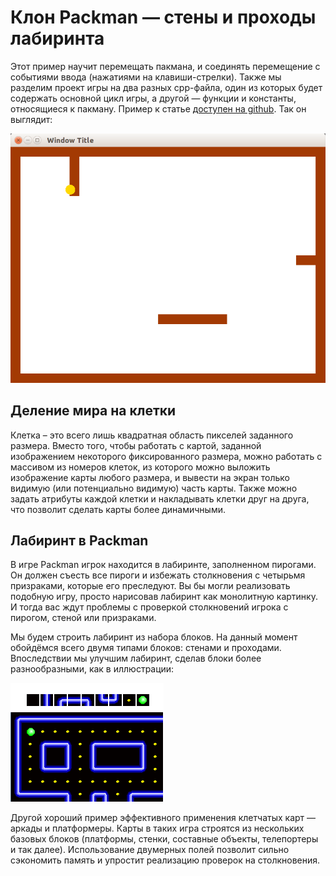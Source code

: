 # Клон Packman &mdash; стены и проходы лабиринта

Этот пример научит перемещать пакмана, и соединять перемещение с событиями ввода (нажатиями на клавиши-стрелки). Также мы разделим проект игры на два разных cpp-файла, один из которых будет содержать основной цикл игры, а другой &mdash; функции и константы, относящиеся к пакману. Пример к статье [доступен на github](../packman_3). Так он выглядит:

![скриншот](images/preview_packman_3.png)

## Деление мира на клетки

Клетка – это всего лишь квадратная область пикселей заданного размера. Вместо того, чтобы работать с картой, заданной изображением некоторого фиксированного размера, можно работать с массивом из номеров клеток, из которого можно выложить изображение карты любого размера, и вывести на экран только видимую (или потенциально видимую) часть карты. Также можно задать атрибуты каждой клетки и накладывать клетки друг на друга, что позволит сделать карты более динамичными.

## Лабиринт в Packman

В игре Packman игрок находится в лабиринте, заполненном пирогами. Он должен съесть все пироги и избежать столкновения с четырьмя призраками, которые его преследуют. Вы бы могли реализовать подобную игру, просто нарисовав лабиринт как монолитную картинку. И тогда вас ждут проблемы с проверкой столкновений игрока с пирогом, стеной или призраками.

Мы будем строить лабиринт из набора блоков. На данный момент обойдёмся всего двумя типами блоков: стенами и проходами. Впоследствии мы улучшим лабиринт, сделав блоки более разнообразными, как в иллюстрации:

![Иллюстрация](images/PacMan.gif)

Другой хороший пример эффективного применения клетчатых карт &mdash; аркады и платформеры. Карты в таких игра строятся из нескольких базовых блоков (платформы, стенки, составные объекты, телепортеры и так далее). Использование двумерных полей позволит сильно сэкономить память и упростит реализацию проверок на столкновения.

